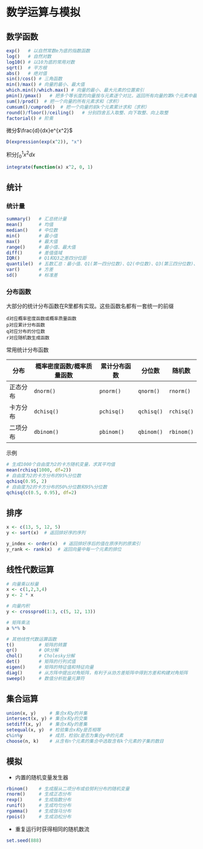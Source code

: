 # 数学运算与模拟

## 数学函数

```R
exp()	# 以自然常数e为底的指数函数
log()	# 自然对数
log10()	# 以10为底的常用对数
sqrt()	# 平方根
abs()	# 绝对值
sin()/cos()	# 三角函数
min()/max()	# 向量的最小、最大值
which.min()/which.max()	# 向量的最小、最大元素的位置索引
pmin()/pmax()	# 把多个等长度的向量按与元素逐个对比，返回所有向量的第k个元素中最小（最大）的值
sum()/prod()  # 把一个向量的所有元素求和（求积）
cumsum()/cumprod()	# 把一个向量的前k个元素累计求和（求积）
round()/floor()/ceiling()	# 分别四舍五入取整、向下取整、向上取整
factorial()	# 阶乘
```

微分$\frac{d}{dx}e^{x^2}$

```R
D(expression(exp(x^2)), "x")
```

积分$\int_0^1x^2dx$

```R
integrate(function(x) x^2, 0, 1)
```

## 统计

### 统计量

```R
summary()	# 汇总统计量
mean()		# 均值
median()	# 中位数
min()		# 最小值
max()		# 最大值
range()		# 最小值、最大值
diff()		# 差值值域
IQR()		# Q1和Q3之差四分位距
quantile()	# 五数汇总：最小值、Q1(第一四分位数)、Q2(中位数)、Q3(第三四分位数)、最大值
var()		# 方差
sd()		# 标准差
```

### 分布函数

大部分的统计分布函数在R里都有实现。这些函数名都有一套统一的前缀

```
d对应概率密度函数或概率质量函数
p对应累计分布函数
q对应分布的分位数
r对应随机数生成函数
```

常用统计分布函数

| 分布     | 概率密度函数/概率质量函数 | 累计分布函数 | 分位数     | 随机数     |
| -------- | ------------------------- | ------------ | ---------- | ---------- |
| 正态分布 | `dnorm()`                 | `pnorm()`    | `qnorm()`  | `rnorm()`  |
| 卡方分布 | `dchisq()`                | `pchisq()`   | `qchisq()` | `rchisq()` |
| 二项分布 | `dbinom()`                | `pbinom()`   | `qbinom()` | `rbinom()` |

示例

```R
# 生成1000个自由度为2的卡方随机变量，求其平均值
mean(rchisq(1000, df=2))
# 自由度为2的卡方分布的95%分位数
qchisq(0.95, 2)
# 自由度为2的卡方分布的50%分位数和95%分位数
qchisq(c(0.5, 0.95), df=2)
```

## 排序

```R
x <- c(13, 5, 12, 5)
y <- sort(x)  # 返回排好序的序列

y_index <- order(x)  # 返回排好序后的值在原序列的原索引
y_rank <- rank(x)  # 返回向量中每一个元素的排位
```

## 线性代数运算

```R
# 向量乘以标量
x <- c(1,2,3,4)
y <- 2 * x

# 向量内积
y <- crossprod(1:3, c(5, 12, 13))

# 矩阵乘法
a %*% b

# 其他线性代数运算函数
t()			# 矩阵的转置
qr()		# QR分解
chol()		# Cholesky分解
det()		# 矩阵的行列式值
eigen()		# 矩阵的特征值和特征向量
diag()		# 从方阵中提出对角矩阵，有利于从协方差矩阵中得到方差和构建对角矩阵
sweep()		# 数值分析批量元算符
```

## 集合运算

```R
union(x, y)  	# 集合x和y的并集
intersect(x, y) # 集合x和y的交集
setdiff(x, y)	# 集合x和y的差集
setequal(x, y)	# 检验集合x和y是否相等
c%in%y			# 成员，检验c是否为集合y中的元素
choose(n, k)    # 从含有n个元素的集合中选取含有k个元素的子集的数目
```

## 模拟

- 内置的随机变量发生器

```R
rbinom()	# 生成服从二项分布或伯努利分布的随机变量
rnorm()		# 生成正态分布
rexp()		# 生成指数分布
runif()		# 生成均匀分布
rgamma()	# 生成伽马分布
rpois()		# 生成泊松分布
```

- 重复运行时获得相同的随机数流

```R
set.seed(888)
```

